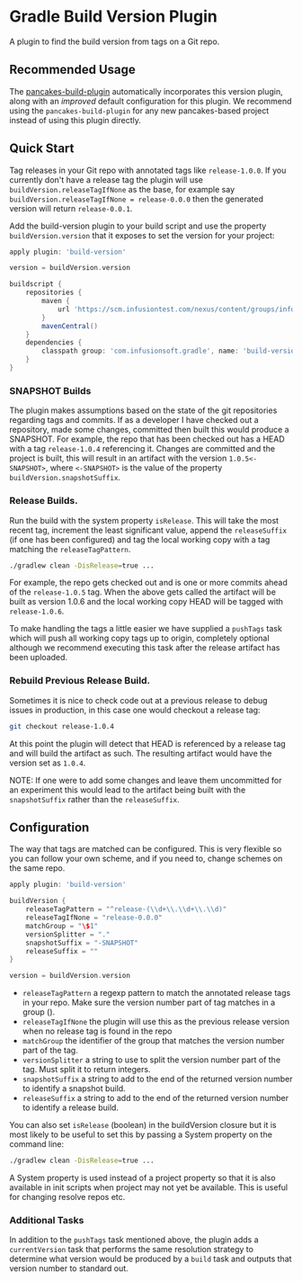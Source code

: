 # Gradle Build Version Plugin

A plugin to find the build version from tags on a Git repo.

## Recommended Usage

The [pancakes-build-plugin](https://github.com/infusionsoft/pancakes-build-plugin) automatically
incorporates this version plugin, along with an *improved* default configuration for this plugin.
We recommend using the `pancakes-build-plugin` for any new pancakes-based project instead of
using this plugin directly.

## Quick Start

Tag releases in your Git repo with annotated tags like `release-1.0.0`. If you currently don't have a release tag the plugin will
 use `buildVersion.releaseTagIfNone` as the base, for example say `buildVersion.releaseTagIfNone = release-0.0.0` then the
 generated version will return `release-0.0.1`.

Add the build-version plugin to your build script and use the property `buildVersion.version` that it exposes to set the version
for your project:

```gradle
apply plugin: 'build-version'

version = buildVersion.version

buildscript {
    repositories {
        maven {
            url 'https://scm.infusiontest.com/nexus/content/groups/infusionsoft/'
        }
        mavenCentral()
    }
    dependencies {
        classpath group: 'com.infusionsoft.gradle', name: 'build-version-plugin', version: '1.0.0'
    }
}

```

### SNAPSHOT Builds

The plugin makes assumptions based on the state of the git repositories regarding tags and commits. If as a developer I have
checked out a repository, made some changes, committed then built this would produce a SNAPSHOT. For example, the repo that
has been checked out has a HEAD with a tag `release-1.0.4` referencing it. Changes are committed and the project is built,
this will result in an artifact with the version `1.0.5<-SNAPSHOT>`, where `<-SNAPSHOT>` is the value of the
property `buildVersion.snapshotSuffix`.

### Release Builds.

Run the build with the system property `isRelease`. This will take the most recent tag, increment the least significant value,
append the `releaseSuffix` (if one has been configured) and tag the local working copy with a tag matching the `releaseTagPattern`.

```bash
./gradlew clean -DisRelease=true ...
```

For example, the repo gets checked out and is one or more commits ahead of the `release-1.0.5` tag. When the above gets called
the artifact will be built as version 1.0.6 and the local working copy HEAD will be tagged with `release-1.0.6`.

To make handling the tags a little easier we have supplied a `pushTags` task which will push all working copy tags up to origin,
completely optional although we recommend executing this task after the release artifact has been uploaded.

### Rebuild Previous Release Build.

Sometimes it is nice to check code out at a previous release to debug issues in production, in this case one would checkout
a release tag:

```bash
git checkout release-1.0.4
```

At this point the plugin will detect that HEAD is referenced by a release tag and will build the artifact as such. The resulting
artifact would have the version set as `1.0.4`.

NOTE: If one were to add some changes and leave them uncommitted for an experiment this would lead to the artifact being built with
the `snapshotSuffix` rather than the `releaseSuffix`.

## Configuration

The way that tags are matched can be configured.  This is very flexible so you can follow your own scheme, and if you need to,
change schemes on the same repo.

```gradle
apply plugin: 'build-version'

buildVersion {
    releaseTagPattern = "^release-(\\d+\\.\\d+\\.\\d)"
    releaseTagIfNone = "release-0.0.0"
    matchGroup = "\$1"
    versionSplitter = "."
    snapshotSuffix = "-SNAPSHOT"
    releaseSuffix = ""
}

version = buildVersion.version
```

* `releaseTagPattern` a regexp pattern to match the annotated release tags in your repo.  Make sure the version number part of tag
matches in a group ().
* `releaseTagIfNone` the plugin will use this as the previous release version when no release tag is found in the repo
* `matchGroup` the identifier of the group that matches the version number part of the tag.
* `versionSplitter` a string to use to split the version number part of the tag.  Must split it to return integers.
* `snapshotSuffix` a string to add to the end of the returned version number to identify a snapshot build.
* `releaseSuffix` a string to add to the end of the returned version number to identify a release build.

You can also set `isRelease` (boolean) in the buildVersion closure but it is most likely to be useful to set this by passing a System property
 on the command line:

```bash
./gradlew clean -DisRelease=true ...

```
A System property is used instead of a project property so that it is also available in init scripts when project may not
yet be available.  This is useful for changing resolve repos etc.

### Additional Tasks

In addition to the `pushTags` task mentioned above, the plugin adds a `currentVersion` task that performs
the same resolution strategy to determine what version would be produced by a `build` task and outputs
that version number to standard out.
